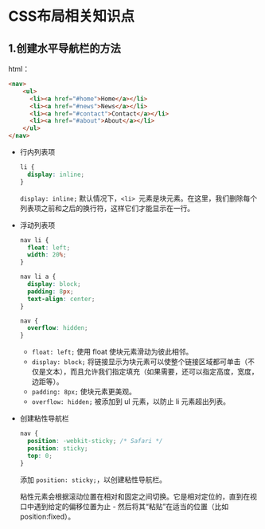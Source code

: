 # CSS布局相关知识点

## 1.创建水平导航栏的方法

html：

```html
<nav>
    <ul>
      <li><a href="#home">Home</a></li>
      <li><a href="#news">News</a></li>
      <li><a href="#contact">Contact</a></li>
      <li><a href="#about">About</a></li>
    </ul>
</nav>
```

* 行内列表项

  ```css
  li {
    display: inline;
  }
  ```

  `display: inline;` 默认情况下，`<li> `元素是块元素。在这里，我们删除每个列表项之前和之后的换行符，这样它们才能显示在一行。

* 浮动列表项

  ```css
  nav li {
  	float: left;
  	width: 20%;
  }
  
  nav li a {
  	display: block;
  	padding: 8px;
  	text-align: center;
  }
  
  nav {
  	overflow: hidden;
  }
  ```

  - `float: left;` 使用 float 使块元素滑动为彼此相邻。
  - `display: block;` 将链接显示为块元素可以使整个链接区域都可单击（不仅是文本），而且允许我们指定填充（如果需要，还可以指定高度，宽度，边距等）。
  - `padding: 8px;` 使块元素更美观。

  * `overflow: hidden;` 被添加到 ul 元素，以防止 li 元素超出列表。

* 创建粘性导航栏

  ```css
  nav {
  	position: -webkit-sticky; /* Safari */
  	position: sticky;
  	top: 0;
  }
  ```

  添加 `position: sticky;`，以创建粘性导航栏。

  粘性元素会根据滚动位置在相对和固定之间切换。它是相对定位的，直到在视口中遇到给定的偏移位置为止 - 然后将其“粘贴”在适当的位置（比如 position:fixed）。

